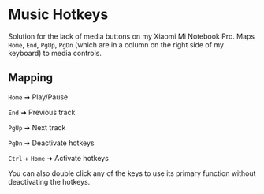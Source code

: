 # Music Hotkeys

Solution for the lack of media buttons on my Xiaomi Mi Notebook Pro. Maps `Home`, `End`, `PgUp`, `PgDn` (which are in a column on the right side of my keyboard) to media controls.

## Mapping
`Home` ➜ Play/Pause

`End` ➜ Previous track

`PgUp` ➜ Next track

`PgDn` ➜ Deactivate hotkeys

`Ctrl` + `Home` ➜ Activate hotkeys

You can also double click any of the keys to use its primary function without deactivating the hotkeys.
